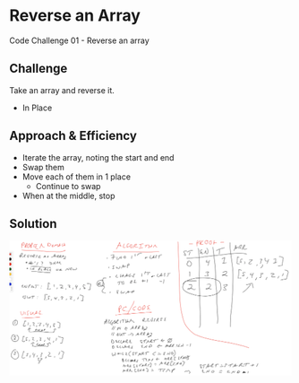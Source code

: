 # Reverse an Array

Code Challenge 01 - Reverse an array

## Challenge
<!-- Description of the challenge -->
Take an array and reverse it.

- In Place

## Approach & Efficiency

- Iterate the array, noting the start and end
- Swap them
- Move each of them in 1 place
  - Continue to swap
- When at the middle, stop

## Solution
<!-- Embedded whiteboard image -->
![Whiteboard](reverse.png)
